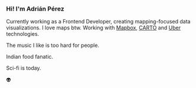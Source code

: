 ### Hi! I'm Adrián Pérez

Currently working as a Frontend Developer, creating mapping-focused data visualizations. I love maps btw. Working with [Mapbox](https://www.mapbox.com/), [CARTO](https://carto.com/) and [Uber](https://deck.gl/) technologies.

The music I like is too hard for people.

Indian food fanatic.

Sci-fi is today.

:alien:


